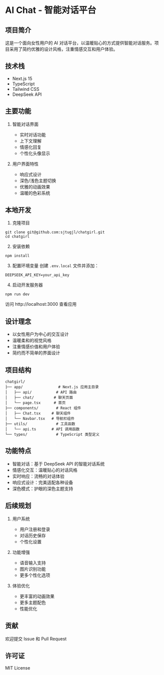 # AI Chat - 智能对话平台

## 项目简介
这是一个面向女性用户的 AI 对话平台，以温暖贴心的方式提供智能对话服务。项目采用了简约优雅的设计风格，注重情感交互和用户体验。

## 技术栈
- Next.js 15
- TypeScript
- Tailwind CSS
- DeepSeek API

## 主要功能
1. 智能对话界面
   - 实时对话功能
   - 上下文理解
   - 情感化回复
   - 个性化头像显示

2. 用户界面特性
   - 响应式设计
   - 深色/浅色主题切换
   - 优雅的动画效果
   - 温暖的色彩系统

## 本地开发

1. 克隆项目
```
git clone git@github.com:sjtugjl/chatgirl.git
cd chatgirl
```

2. 安装依赖
```
npm install
```

3. 配置环境变量
创建 `.env.local` 文件并添加：
```
DEEPSEEK_API_KEY=your_api_key
```

4. 启动开发服务器
```
npm run dev
```

访问 http://localhost:3000 查看应用

## 设计理念
- 以女性用户为中心的交互设计
- 温暖柔和的视觉风格
- 注重情感价值和用户体验
- 简约而不简单的界面设计

## 项目结构
```
chatgirl/
├── app/                # Next.js 应用主目录
│   ├── api/           # API 路由
│   ├── chat/         # 聊天页面
│   └── page.tsx      # 首页
├── components/        # React 组件
│   ├── Chat.tsx     # 聊天组件
│   └── Navbar.tsx   # 导航栏组件
├── utils/             # 工具函数
│   └── api.ts       # API 调用函数
└── types/             # TypeScript 类型定义
```

## 功能特点
- 智能对话：基于 DeepSeek API 的智能对话系统
- 情感化交互：温暖贴心的对话风格
- 实时响应：流畅的对话体验
- 响应式设计：完美适配各种设备
- 深色模式：护眼的深色主题支持

## 后续规划
1. 用户系统
   - 用户注册和登录
   - 对话历史保存
   - 个性化设置

2. 功能增强
   - 语音输入支持
   - 图片识别功能
   - 更多个性化选项

3. 体验优化
   - 更丰富的动画效果
   - 更多主题配色
   - 性能优化

## 贡献
欢迎提交 Issue 和 Pull Request

## 许可证
MIT License